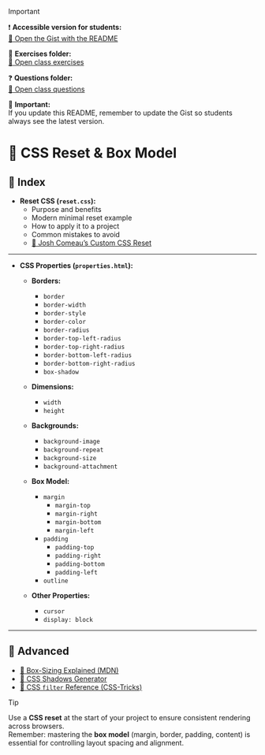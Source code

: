 > [!IMPORTANT]
> ❗ **Accessible version for students:**  
> [🔗 Open the Gist with the README](https://gist.github.com/oriolcortes/XXXXXX)
>
> 📂 **Exercises folder:**  
> [🔗 Open class exercises](https://github.com/oriolcortes/exercises-web/tree/main/sessions/session04)
>
> ❓ **Questions folder:**  
> [🔗 Open class questions](https://github.com/oriolcortes/question-bank/tree/main/questions/web/session04)
>
> 📝 **Important:**  
> If you update this README, remember to update the Gist so students always see the latest version.

# 🎨 CSS Reset & Box Model

## 📑 Index

- **Reset CSS (`reset.css`):**
  - Purpose and benefits
  - Modern minimal reset example
  - How to apply it to a project
  - Common mistakes to avoid
  - [🧠 Josh Comeau’s Custom CSS Reset](https://www.joshwcomeau.com/css/custom-css-reset/)

---

- **CSS Properties (`properties.html`):**

  - **Borders:**

    - `border`
    - `border-width`
    - `border-style`
    - `border-color`
    - `border-radius`
    - `border-top-left-radius`
    - `border-top-right-radius`
    - `border-bottom-left-radius`
    - `border-bottom-right-radius`
    - `box-shadow`

  - **Dimensions:**

    - `width`
    - `height`

  - **Backgrounds:**

    - `background-image`
    - `background-repeat`
    - `background-size`
    - `background-attachment`

  - **Box Model:**

    - `margin`
      - `margin-top`
      - `margin-right`
      - `margin-bottom`
      - `margin-left`
    - `padding`
      - `padding-top`
      - `padding-right`
      - `padding-bottom`
      - `padding-left`
    - `outline`

  - **Other Properties:**
    - `cursor`
    - `display: block`

---

## 🚀 Advanced

- [🧱 Box-Sizing Explained (MDN)](https://developer.mozilla.org/en-US/docs/Web/CSS/box-sizing)
- [🌈 CSS Shadows Generator](https://cssgenerator.org/box-shadow-css-generator.html)
- [🎨 CSS `filter` Reference (CSS-Tricks)](https://css-tricks.com/almanac/properties/f/filter/)

> [!TIP]
> Use a **CSS reset** at the start of your project to ensure consistent rendering across browsers.  
> Remember: mastering the **box model** (margin, border, padding, content) is essential for controlling layout spacing and alignment.
